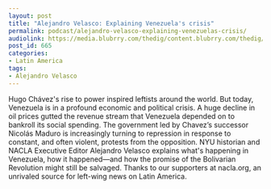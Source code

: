 ```yaml
---
layout: post
title: "Alejandro Velasco: Explaining Venezuela's crisis"
permalink: podcast/alejandro-velasco-explaining-venezuelas-crisis/
audiolink: https://media.blubrry.com/thedig/content.blubrry.com/thedig/The_Dig_-_EP_36_-_Velasco.mp3
post_id: 665
categories: 
- Latin America
tags: 
- Alejandro Velasco
---
```


Hugo Chávez's rise to power inspired leftists around the world. But today, Venezuela is in a profound economic and political crisis. A huge decline in oil prices gutted the revenue stream that Venezuela depended on to bankroll its social spending. The government led by Chavez’s successor Nicolás Maduro is increasingly turning to repression in response to constant, and often violent, protests from the opposition. NYU historian and NACLA Executive Editor Alejandro Velasco explains what's happening in Venezuela, how it happened—and how the promise of the Bolivarian Revolution might still be salvaged. Thanks to our supporters at nacla.org, an unrivaled source for left-wing news on Latin America.